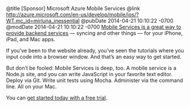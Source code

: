 @title [Sponsor] Microsoft Azure Mobile Services
@link http://azure.microsoft.com/en-us/develop/mobile/ios/?WT.mc_id=mirluna_inessential
@pubDate 2014-04-21 10:10:22 -0700
@modDate 2014-04-21 10:10:22 -0700
[Mobile Services is a great way to provide backend services](http://azure.microsoft.com/en-us/develop/mobile/ios/?WT.mc_id=mirluna_inessential) — syncing and other things — for your iPhone, iPad, and Mac apps.

If you’ve been to the website already, you’ve seen the tutorials where you input code into a browser window. And that’s an easy way to get started.

But don’t be fooled: Mobile Services is deep, too. A mobile service is a Node.js site, and you can write JavaScript in your favorite text editor. Deploy via Git. Write unit tests using Mocha. Administer via the command line. All on your Mac.

You can [get started today with a free trial](http://azure.microsoft.com/en-us/develop/mobile/ios/?WT.mc_id=mirluna_inessential).
